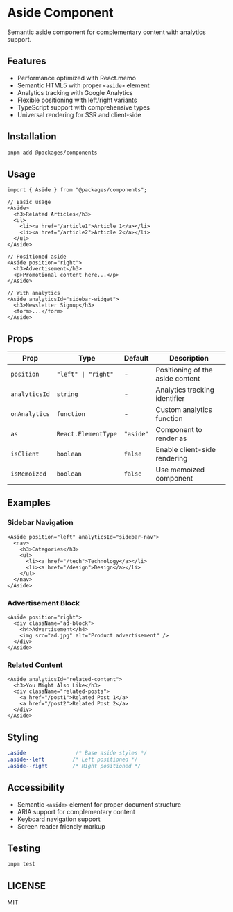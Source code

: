 # Aside Component

Semantic aside component for complementary content with analytics support.

## Features

- Performance optimized with React.memo
- Semantic HTML5 with proper `<aside>` element
- Analytics tracking with Google Analytics
- Flexible positioning with left/right variants
- TypeScript support with comprehensive types
- Universal rendering for SSR and client-side

## Installation

```bash
pnpm add @packages/components
```

## Usage

```tsx
import { Aside } from "@packages/components";

// Basic usage
<Aside>
  <h3>Related Articles</h3>
  <ul>
    <li><a href="/article1">Article 1</a></li>
    <li><a href="/article2">Article 2</a></li>
  </ul>
</Aside>

// Positioned aside
<Aside position="right">
  <h3>Advertisement</h3>
  <p>Promotional content here...</p>
</Aside>

// With analytics
<Aside analyticsId="sidebar-widget">
  <h3>Newsletter Signup</h3>
  <form>...</form>
</Aside>
```

## Props

| Prop | Type | Default | Description |
|------|------|---------|-------------|
| `position` | `"left" \| "right"` | - | Positioning of the aside content |
| `analyticsId` | `string` | - | Analytics tracking identifier |
| `onAnalytics` | `function` | - | Custom analytics function |
| `as` | `React.ElementType` | `"aside"` | Component to render as |
| `isClient` | `boolean` | `false` | Enable client-side rendering |
| `isMemoized` | `boolean` | `false` | Use memoized component |

## Examples

### Sidebar Navigation

```tsx
<Aside position="left" analyticsId="sidebar-nav">
  <nav>
    <h3>Categories</h3>
    <ul>
      <li><a href="/tech">Technology</a></li>
      <li><a href="/design">Design</a></li>
    </ul>
  </nav>
</Aside>
```

### Advertisement Block

```tsx
<Aside position="right">
  <div className="ad-block">
    <h4>Advertisement</h4>
    <img src="ad.jpg" alt="Product advertisement" />
  </div>
</Aside>
```

### Related Content

```tsx
<Aside analyticsId="related-content">
  <h3>You Might Also Like</h3>
  <div className="related-posts">
    <a href="/post1">Related Post 1</a>
    <a href="/post2">Related Post 2</a>
  </div>
</Aside>
```

## Styling

```css
.aside                /* Base aside styles */
.aside--left         /* Left positioned */
.aside--right        /* Right positioned */
```

## Accessibility

- Semantic `<aside>` element for proper document structure
- ARIA support for complementary content
- Keyboard navigation support
- Screen reader friendly markup

## Testing

```bash
pnpm test
```

## LICENSE

MIT
